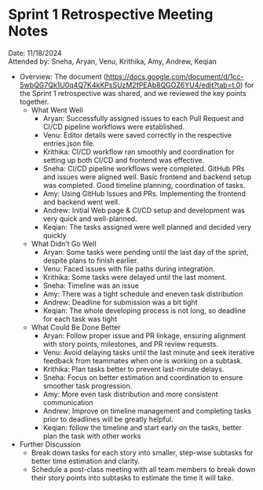 # Sprint 1 Retrospective Meeting Notes
Date: 11/18/2024  
Attended by: Sneha, Aryan, Venu, Krithika, Amy, Andrew, Keqian

- Overview: The document (https://docs.google.com/document/d/1cc-5wbQG7Qk1U0q4Q7K4kKPsSUzM2fPEAb8QGOZ6YU4/edit?tab=t.0) for the Sprint 1 retrospective was shared, and we reviewed the key points together.
    - What Went Well
        - Aryan: Successfully assigned issues to each Pull Request and CI/CD pipeline workflows were established.
        - Venu: Editor details were saved correctly in the respective entries.json file.
        - Krithika: CI/CD workflow ran smoothly and coordination for setting up both CI/CD and frontend was effective.
        - Sneha: CI/CD pipeline workflows were completed. GitHub PRs and issues were aligned well. Basic frontend and backend setup was completed. Good timeline planning, coordination of tasks. 
        - Amy: Using GitHub Issues and PRs. Implementing the frontend and backend went well.
        - Andrew: Initial Web page & CI/CD setup and development was very quick and well-planned.
        - Keqian: The tasks assigned were well planned and decided very quickly
    - What Didn’t Go Well
        - Aryan: Some tasks were pending until the last day of the sprint, despite plans to finish earlier.
        - Venu: Faced issues with file paths during integration.
        - Krithika:  Some tasks were delayed until the last moment.
        - Sneha: Timeline was an issue
        - Amy: There was a tight schedule and eneven task distribution
        - Andrew: Deadline for submission was a bit tight
        - Keqian: The whole developing process is not long, so deadline for each task was tight
    - What Could Be Done Better
        - Aryan: Follow proper issue and PR linkage, ensuring alignment with story points, milestones, and PR review requests.
        - Venu: Avoid delaying tasks until the last minute and seek iterative feedback from teammates when one is working on a subtask.
        - Krithika: Plan tasks better to prevent last-minute delays.
        - Sneha: Focus on better estimation and coordination to ensure smoother task progression.
        - Amy: More even task distribution and more consistent communication
        - Andrew: Improve on timeline management and completing tasks prior to deadlines will be greatly helpful.
        - Keqian: follow the timeline and start early on the tasks, better plan the task with other works
- Further Discussion
    - Break down tasks for each story into smaller, step-wise subtasks for better time estimation and clarity.
    - Schedule a post-class meeting with all team members to break down their story points into subtasks to estimate the time it will take.
 